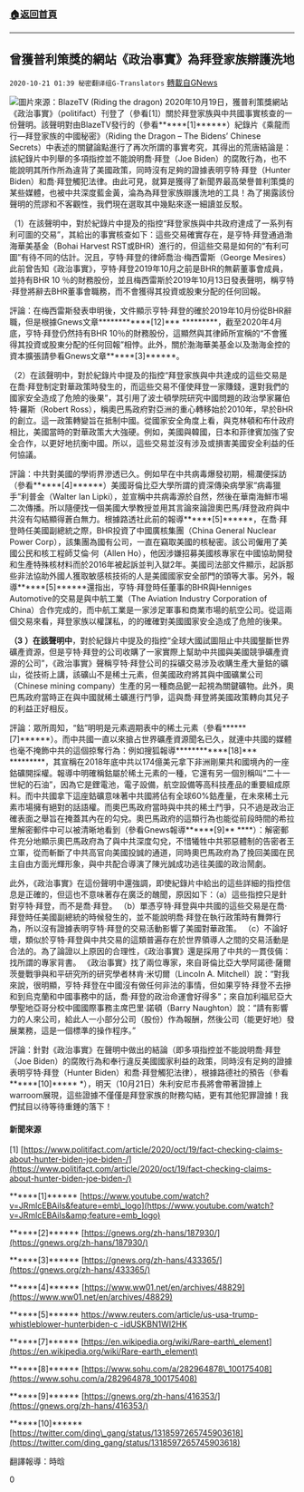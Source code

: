 ###  [:house:返回首頁](https://github.com/ourhimalayas/txt)
---

## 曾獲普利策獎的網站《政治事實》為拜登家族辯護洗地
`2020-10-21 01:39 秘密翻译组G-Translators` [轉載自GNews](https://gnews.org/zh-hant/437562/)

![]()![](https://gnews-media-offload.s3.amazonaws.com/wp-content/uploads/2020/10/21012547/1-169.png)圖片來源：BlazeTV (Riding the dragon)
2020年10月19日，獲普利策獎網站《政治事實》（politifact）刊登了（參看[1]）關於拜登家族與中共國事實核查的一份聲明。該聲明對由BlazeTV發行的（參看\*\*\*\*\*\*[1]\*\*\*\*\*\*）紀錄片《乘龍而行—拜登家族的中國秘密》（Riding the Dragon – The Bidens’ Chinese Secrets）中表述的關鍵論點進行了再次所謂的事實考究，其得出的荒唐結論是：該紀錄片中列舉的多項指控並不能說明喬·拜登（Joe Biden）的腐敗行為，也不能說明其所作所為違背了美國政策，同時沒有足夠的證據表明亨特·拜登（Hunter Biden）和喬·拜登觸犯法律。由此可見，就算是獲得了新聞界最高榮譽普利策獎的某些媒體，也被中共深度藍金黃，淪為為拜登家族辯護洗地的工具！為了揭露該份聲明的荒謬和不客觀性，我們現在選取其中幾點來逐一細讀並反駁。

（1）在該聲明中，對於紀錄片中提及的指控“拜登家族與中共政府達成了一系列有利可圖的交易”，其給出的事實核查如下：這些交易確實存在，是亨特·拜登通過渤海華美基金（Bohai Harvest RST或BHR）進行的，但這些交易是如何的“有利可圖”有待不同的估計。況且，亨特·拜登的律師喬治·梅西雷斯（George Mesires）此前曾告知《政治事實》，亨特·拜登2019年10月之前是BHR的無薪董事會成員，並持有BHR 10 ％的財務股份，並且梅西雷斯於2019年10月13日發表聲明，稱亨特·拜登將辭去BHR董事會職務，而不會獲得其投資或股東分配的任何回報。

評論：在梅西雷斯發表申明後，文件顯示亨特·拜登的確於2019年10月份從BHR辭職，但是根據Gnews文章\*\*\*\*\*\*\*\*\*\*\*\*[12]\*\*\* \*\*\*\*\*\*\*\*\*，截至2020年4月底，亨特·拜登仍然持有BHR 10％的財務股份，這顯然與其律師所宣稱的“不會獲得其投資或股東分配的任何回報”相悖。此外，關於渤海華美基金以及渤海金控的資本擴張請參看Gnews文章\*\*\*\*\*\*[3]\*\*\*\*\*\*。

（2）在該聲明中，對於紀錄片中提及的指控“拜登家族與中共達成的這些交易是在喬·拜登制定對華政策時發生的，而這些交易不僅使拜登一家賺錢，還對我們的國家安全造成了危險的後果”，其引用了波士頓學院研究中國問題的政治學家羅伯特·羅斯（Robert Ross），稱奧巴馬政府對亞洲的重心轉移始於2010年，早於BHR的創立。這一政策轉變旨在抵制中國。從國家安全角度上看，與克林頓和布什政府相比，美國當時的對華政策大大強硬。例如，美國與韓國，日本和菲律賓加強了安全合作，以更好地抗衡中國。所以，這些交易並沒有涉及或損害美國安全利益的任何協議。

評論：中共對美國的學術界滲透已久。例如早在中共病毒爆發初期，楊瀾便採訪（參看\*\*\*\*\*\*[4]\*\*\*\*\*\*）美國哥倫比亞大學所謂的資深傳染病學家“病毒獵手”利普金（Walter Ian Lipki），並宣稱中共病毒源於自然，然後在華南海鮮市場二次傳播。所以隨便找一個美國大學教授並用其言論來論證奧巴馬/拜登政府與中共沒有勾結顯得蒼白無力。根據路透社此前的報導\*\*\*\*\*\*[5]\*\*\*\*\*\*，在喬·拜登時任美國副總統之際，BHR投資了中國廣核集團（China General Nuclear Power Corp），該集團為國有公司，一直在竊取美國的核秘密。該公司僱用了美國公民和核工程師艾倫·何（Allen Ho），他因涉嫌招募美國核專家在中國協助開發和生產特殊核材料而於2016年被起訴並判入獄2年。美國司法部文件顯示，起訴那些非法協助外國人獲取敏感核技術的人是美國國家安全部門的頭等大事。另外，報導\*\*\*\*\*\*[5]\*\*\*\*\*\*還指出，亨特·拜登時任董事的BHR與Henniges Automotive的交易是與中航工業（The Aviation Industry Corporation of China）合作完成的，而中航工業是一家涉足軍事和商業市場的航空公司。從這兩個交易來看，拜登家族以權謀私，的的確確對美國國家安全造成了危險的後果。

**（3** **）在該聲明中**，對於紀錄片中提及的指控“全球大國試圖阻止中共國壟斷世界礦產資源，但是亨特·拜登的公司收購了一家實際上幫助中共國與美國競爭礦產資源的公司”，《政治事實》聲稱亨特·拜登公司的採礦交易涉及收購生產大量鈷的礦山，從技術上講，該礦山不是稀土元素，但美國政府將其與中國礦業公司（Chinese mining company）生產的另一種商品鈮一起視為關鍵礦物。此外，奧巴馬政府當時正在與中國就稀土礦進行鬥爭，這與喬·拜登將美國政策轉向其兒子的利益正好相反。

評論：眾所周知，“鈷”明明是元素週期表中的稀土元素（參看\*\*\*\*\*\*[7]\*\*\*\*\*\*）。而中共國一直以來搶占世界礦產資源聞名已久，就連中共國的媒體也毫不掩飾中共的這個掠奪行為：例如搜狐報導\*\*\*\*\*\*\*\*\*\*\*\*[18]\*\*\* \*\*\*\*\*\*\*\*\*，其宣稱在2018年底中共以174億美元拿下非洲剛果共和國境內的一座鈷礦開採權。報導中明確稱鈷屬於稀土元素的一種，它還有另一個別稱叫“二十一世紀的石油”，因為它是鋰電池，電子設備，航空設備等高科技產品的重要組成原料。而中共國拿下這座鈷礦意味著中共國將佔有全球60%鈷產量，在未來稀土元素市場擁有絕對的話語權。而奧巴馬政府當時與中共的稀土鬥爭，只不過是政治正確表面之舉旨在掩蓋其內在的勾兌。奧巴馬政府的這類行為也能從前段時間的希拉里解密郵件中可以被清晰地看到（參看Gnews報導\*\*\*\*\*\*[9]\*\* \*\*\*\*）：解密郵件充分地顯示奧巴馬政府為了與中共深度勾兌，不惜犧牲中共邪惡體制的告密者王立軍，從而斬斷了中共高官向美國投誠的通道，同時奧巴馬政府為了挽回美國在民主自由方面光輝形象，與中共配合導演了陳光誠成功逃往美國的政治鬧劇。

此外，《政治事實》在這份聲明中還強調，即使紀錄片中給出的這些詳細的指控信息是正確的，但這也不意味著存在廣泛的醜聞，原因如下：（a）這些指控只是針對亨特·拜登，而不是喬·拜登。 （b）單憑亨特·拜登與中共國的這些交易是在喬·拜登時任美國副總統的時候發生的，並不能說明喬·拜登在執行政策時有舞弊行為，所以沒有證據表明亨特·拜登的交易活動影響了美國對華政策。 （c）不論好壞，類似於亨特·拜登與中共交易的這類普遍存在於世界領導人之間的交易活動是合法的。為了論證以上原因的合理性，《政治事實》還是採用了中共的一貫伎倆：找所謂的專家背書。 《政治事實》找了兩位專家，來自哥倫比亞大學阿諾德·薩爾茨曼戰爭與和平研究所的研究學者林肯·米切爾（Lincoln A. Mitchell）說：“對我來說，很明顯，亨特·拜登在中國沒有做任何非法的事情，但如果亨特·拜登不去摻和到烏克蘭和中國事務中的話，喬·拜登的政治命運會好得多”；來自加利福尼亞大學聖地亞哥分校中國國際事務主席巴里·諾頓（Barry Naughton）說：“請有影響力的人來公司，給此人一小部分公司（股份）作為報酬，然後公司（能更好地）發展業務，這是一個標準的操作程序。”

評論：針對《政治事實》在聲明中做出的結論（即多項指控並不能說明喬·拜登（Joe Biden）的腐敗行為和奉行違反美國國家利益的政策，同時沒有足夠的證據表明亨特·拜登（Hunter Biden）和喬·拜登觸犯法律），根據路德社的預告（參看\*\*\*\*\*\*[10]\*\*\*\*\* \*），明天（10月21日）朱利安尼市長將會帶著證據上warroom展現，這些證據不僅僅是拜登家族的財務勾結，更有其他犯罪證據！我們拭目以待等待重錘的落下！

#### 新聞來源

[1] [https://www.politifact.com/article/2020/oct/19/fact-checking-claims-about-hunter-biden-joe-biden-/](https://www.politifact.com/article/2020/oct/19/fact-checking-claims-about-hunter-biden-joe-biden-/)

\*\*\*\*\*\*[1]\*\*\*\*\*\* [https://www.youtube.com/watch?v=JRmlcEBAiIs&feature=emb\_logo](https://www.youtube.com/watch?v=JRmlcEBAiIs&amp;feature=emb_logo)

\*\*\*\*\*\*[2]\*\*\*\*\*\* [https://gnews.org/zh-hans/187930/](https://gnews.org/zh-hans/187930/)

\*\*\*\*\*\*[3]\*\*\*\*\*\* [https://gnews.org/zh-hans/433365/](https://gnews.org/zh-hans/433365/)

\*\*\*\*\*\*[4]\*\*\*\*\*\* [https://www.ww01.net/en/archives/48829](https://www.ww01.net/en/archives/48829)

\*\*\*\*\*\*[5]\*\*\*\*\*\* [https://www.reuters.com/article/us-usa-trump-whistleblower-hunterbiden-c -idUSKBN1WI2HK](https://www.reuters.com/article/us-usa-trump-whistleblower-hunterbiden-c-idUSKBN1WI2HK)

\*\*\*\*\*\*[7]\*\*\*\*\*\* [https://en.wikipedia.org/wiki/Rare-earth\_element](https://en.wikipedia.org/wiki/Rare-earth_element)

\*\*\*\*\*\*[8]\*\*\*\*\*\* [https://www.sohu.com/a/282964878\_100175408](https://www.sohu.com/a/282964878_100175408)

\*\*\*\*\*\*[9]\*\*\*\*\*\* [https://gnews.org/zh-hans/416353/](https://gnews.org/zh-hans/416353/)

\*\*\*\*\*\*[10]\*\*\*\*\*\* [https://twitter.com/ding\_gang/status/1318597265745903618](https://twitter.com/ding_gang/status/1318597265745903618)

翻譯報導：時晗

0
